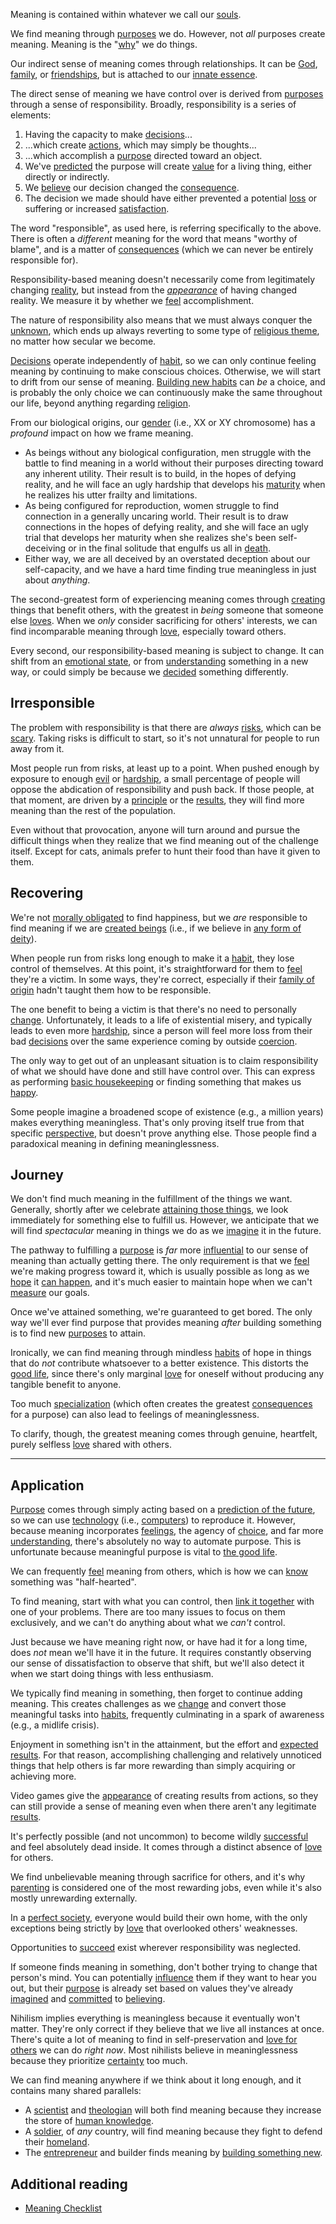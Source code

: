 
Meaning is contained within whatever we call our [souls](humanity.md).

We find meaning through [purposes](purpose.md) we do. However, not *all* purposes create meaning. Meaning is the "[why](understanding.md)" we do things.

Our indirect sense of meaning comes through relationships. It can be [God](religion.md), [family](people-family.md), or [friendships](people-friends.md), but is attached to our [innate essence](humanity.md).

The direct sense of meaning we have control over is derived from [purposes](purpose.md) through a sense of responsibility. Broadly, responsibility is a series of elements:

1. Having the capacity to make [decisions](decisions.md)...
2. ...which create [actions](mind-creativity-results.md), which may simply be thoughts...
3. ...which accomplish a [purpose](purpose.md) directed toward an object.
4. We've [predicted](imagination.md) the purpose will create [value](values.md) for a living thing, either directly or indirectly.
5. We [believe](understanding-certainty.md) our decision changed the [consequence](mind-creativity-results.md).
6. The decision we made should have either prevented a potential [loss](mind-feelings-fear.md) or suffering or increased [satisfaction](https:/adequate.life/happiness-1/).

The word "responsible", as used here, is referring specifically to the above. There is often a *different* meaning for the word that means "worthy of blame", and is a matter of [consequences](mind-creativity-results.md) (which we can never be entirely responsible for).

Responsibility-based meaning doesn't necessarily come from legitimately changing [reality](reality.md), but instead from the *[appearance](image.md)* of having changed reality. We measure it by whether we [feel](mind-feelings.md) accomplishment.

The nature of responsibility also means that we must always conquer the [unknown](unknown.md), which ends up always reverting to some type of [religious theme](religion.md), no matter how secular we become.

[Decisions](decisions.md) operate independently of [habit](habits.md), so we can only continue feeling meaning by continuing to make conscious choices. Otherwise, we will start to drift from our sense of meaning. [Building new habits](https://adequate.life/habits/) can *be* a choice, and is probably the only choice we can continuously make the same throughout our life, beyond anything regarding [religion](religion.md).

From our biological origins, our [gender](gender.md) (i.e., XX or XY chromosome) has a *profound* impact on how we frame meaning.

- As beings without any biological configuration, men struggle with the battle to find meaning in a world without their purposes directing toward any inherent utility. Their result is to build, in the hopes of defying reality, and he will face an ugly hardship that develops his [maturity](maturity.md) when he realizes his utter frailty and limitations.
- As being configured for reproduction, women struggle to find connection in a generally uncaring world. Their result is to draw connections in the hopes of defying reality, and she will face an ugly trial that develops her maturity when she realizes she's been self-deceiving or in the final solitude that engulfs us all in [death](mind-feelings-fear.md).
- Either way, we are all deceived by an overstated deception about our self-capacity, and we have a hard time finding true meaningless in just about *anything*.

The second-greatest form of experiencing meaning comes through [creating](creations.md) things that benefit others, with the greatest in *being* someone that someone else [loves](people-love.md). When we *only* consider sacrificing for others' interests, we can find incomparable meaning through [love](people-love.md), especially toward others.

Every second, our responsibility-based meaning is subject to change. It can shift from an [emotional state](mind-feelings.md), or from [understanding](understanding.md) something in a new way, or could simply be because we [decided](decisions.md) something differently.

## Irresponsible

The problem with responsibility is that there are *always* [risks](socialrisk.md), which can be [scary](mind-feelings-fear.md). Taking risks is difficult to start, so it's not unnatural for people to run away from it.

Most people run from risks, at least up to a point. When pushed enough by exposure to enough [evil](morality-evil.md) or [hardship](hardship.md), a small percentage of people will oppose the abdication of responsibility and push back. If those people, at that moment, are driven by a [principle](values.md) or the [results](mind-creativity-results.md), they will find more meaning than the rest of the population.

Even without that provocation, anyone will turn around and pursue the difficult things when they realize that we find meaning out of the challenge itself. Except for cats, animals prefer to hunt their food than have it given to them.

## Recovering

We're not [morally obligated](morality.md) to find happiness, but we *are* responsible to find meaning if we are [created beings](creations.md) (i.e., if we believe in [any form of deity](religion.md)).

When people run from risks long enough to make it a [habit](habits.md), they lose control of themselves. At this point, it's straightforward for them to [feel](mind-feelings.md) they're a victim. In some ways, they're correct, especially if their [family of origin](people-family.md) hadn't taught them how to be responsible.

The one benefit to being a victim is that there's no need to personally [change](changes.md). Unfortunately, it leads to a life of existential misery, and typically leads to even more [hardship](hardship.md), since a person will feel more loss from their bad [decisions](decisions.md) over the same experience coming by outside [coercion](power.md).

The only way to get out of an unpleasant situation is to claim responsibility of what we should have done and still have control over. This can express as performing [basic housekeeping](home-housekeeping.md) or finding something that makes us [happy](mind-feelings-happiness.md).

Some people imagine a broadened scope of existence (e.g., a million years) makes everything meaningless. That's only proving itself true from that specific [perspective](image.md), but doesn't prove anything else. Those people find a paradoxical meaning in defining meaninglessness.

## Journey

We don't find much meaning in the fulfillment of the things we want. Generally, shortly after we celebrate [attaining those things](success-1_why.md), we look immediately for something else to fulfill us. However, we anticipate that we will find *spectacular* meaning in things we do as we [imagine](imagination.md) it in the future.

The pathway to fulfilling a [purpose](purpose.md) is *far* more [influential](influence.md) to our sense of meaning than actually getting there. The only requirement is that we [feel](mind-feelings.md) we're making progress toward it, which is usually possible as long as we [hope](understanding-certainty.md) it [can happen](mind-creativity-results.md), and it's much easier to maintain hope when we can't [measure](math.md) our goals.

Once we've attained something, we're guaranteed to get bored. The only way we'll ever find purpose that provides meaning *after* building something is to find new [purposes](purpose.md) to attain.

Ironically, we can find meaning through mindless [habits](habits.md) of hope in things that do *not* contribute whatsoever to a better existence. This distorts the [good life](goodlife.md), since there's only marginal [love](people-love.md) for oneself without producing any tangible benefit to anyone.

Too much [specialization](jobs-spcialization.md) (which often creates the greatest [consequences](mind-creativity-results.md) for a purpose) can also lead to feelings of meaninglessness.

To clarify, though, the greatest meaning comes through genuine, heartfelt, purely selfless [love](people-love.md) shared with others.

* * * * *

## Application

[Purpose](purpose.md) comes through simply acting based on a [prediction of the future](imagination.md), so we can use [technology](technology.md) (i.e., [computers](computers.md)) to reproduce it. However, because meaning incorporates [feelings](mind-feelings.md), the agency of [choice](decisions.md), and far more [understanding](understanding.md), there's absolutely no way to automate purpose. This is unfortunate because meaningful purpose is vital to [the good life](goodlife.md).

We can frequently [feel](mind-feelings.md) meaning from others, which is how we can [know](understanding.md) something was "half-hearted".

To find meaning, start with what you can control, then [link it together](mind-creativity.md) with one of your problems. There are too many issues to focus on them exclusively, and we can't do anything about what we *can't* control.

Just because we have meaning right now, or have had it for a long time, does *not* mean we'll have it in the future. It requires constantly observing our sense of dissatisfaction to observe that shift, but we'll also detect it when we start doing things with less enthusiasm.

We typically find meaning in something, then forget to continue adding meaning. This creates challenges as we [change](changes.md) and convert those meaningful tasks into [habits](habits.md), frequently culminating in a spark of awareness (e.g., a midlife crisis).

Enjoyment in something isn't in the attainment, but the effort and [expected results](mind-creativity-results.md). For that reason, accomplishing challenging and relatively unnoticed things that help others is far more rewarding than simply acquiring or achieving more.

Video games give the [appearance](image.md) of creating results from actions, so they can still provide a sense of meaning even when there aren't any legitimate [results](mind-creativity-results.md).

It's perfectly possible (and not uncommon) to become wildly [successful](success-1_why.md) and feel absolutely dead inside. It comes through a distinct absence of [love](people-love.md) for others.

We find unbelievable meaning through sacrifice for others, and it's why [parenting](parenting-1_babies.md) is considered one of the most rewarding jobs, even while it's also mostly unrewarding externally.

In a [perfect society](politics-perfectsociety.md), everyone would build their own home, with the only exceptions being strictly by [love](people-love.md) that overlooked others' weaknesses.

Opportunities to [succeed](success-1_why.md) exist wherever responsibility was neglected.

If someone finds meaning in something, don't bother trying to change that person's mind. You can potentially [influence](influence.md) them if they want to hear you out, but their [purpose](purpose.md) is already set based on values they've already [imagined](imagination.md) and [committed](decisions.md) to [believing](understanding-certainty.md).

Nihilism implies everything is meaningless because it eventually won't matter. They're only correct if they believe that we live all instances at once. There's quite a lot of meaning to find in self-preservation and [love for others](people-love.md) we can do *right now*. Most nihilists believe in meaninglessness because they prioritize [certainty](understanding-certainty.md) too much.

We can find meaning anywhere if we think about it long enough, and it contains many shared parallels:

- A [scientist](science.md) and [theologian](religion.md) will both find meaning because they increase the store of [human knowledge](understanding.md).
- A [soldier](people-conflicts-war.md), of *any* country, will find meaning because they fight to defend their [homeland](groups-large.md).
- The [entrepreneur](socialrisk.md) and builder finds meaning by [building something new](creations.md).

## Additional reading

- [Meaning Checklist](https://stucky.tech/notes/meaning-checklist.md)
